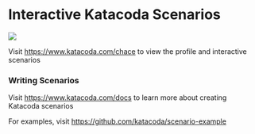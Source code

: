 # Interactive Katacoda Scenarios

[![](http://shields.katacoda.com/katacoda/chace/count.svg)](https://www.katacoda.com/chace "Get your profile on Katacoda.com")

Visit https://www.katacoda.com/chace to view the profile and interactive scenarios

### Writing Scenarios
Visit https://www.katacoda.com/docs to learn more about creating Katacoda scenarios

For examples, visit https://github.com/katacoda/scenario-example
